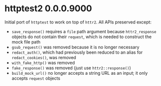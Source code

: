 # httptest2 0.0.0.9000

Initial port of `httptest` to work on top of `httr2`. All APIs preserved except:

* `save_response()` requires a `file` path argument because `httr2_response` objects do not contain their `request`, which is needed to construct the mock file path
* `gsub_request()` was removed because it is no longer necessary
* `redact_auth()`, which had previously been reduced to an alias for `redact_cookies()`, was removed
* `with_fake_http()` was removed
* `fake_response()` was removed (just use `httr2::response()`)
* `build_mock_url()` no longer accepts a string URL as an input; it only accepts `request` objects
